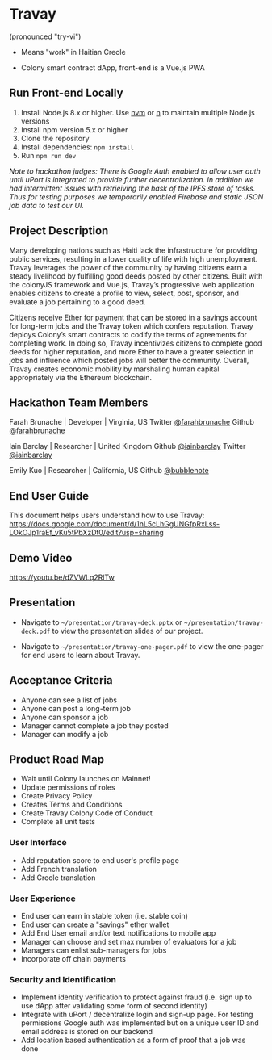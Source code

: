 # Travay

(pronounced "try-vi")

- Means "work" in Haitian Creole

- Colony smart contract dApp, front-end is a Vue.js PWA

## Run Front-end Locally

1.  Install Node.js 8.x or higher. Use [nvm](https://github.com/creationix/nvm) or [n](https://github.com/tj/n) to maintain multiple Node.js versions
2.  Install npm version 5.x or higher
3.  Clone the repository
4.  Install dependencies: `npm install`
5.  Run `npm run dev`

_Note to hackathon judges: There is Google Auth enabled to allow user auth until uPort is integrated to provide further decentralization. In addition we had intermittent issues with retrieiving the hask of the IPFS store of tasks. Thus for testing purposes we temporarily enabled Firebase and static JSON job data to test our UI._

## Project Description

Many developing nations such as Haiti lack the infrastructure for providing public services, resulting in a lower quality of life with high unemployment. Travay leverages the power of the community by having citizens earn a steady livelihood by fulfilling good deeds posted by other citizens. Built with the colonyJS framework and Vue.js, Travay’s progressive web application enables citizens to create a profile to view, select, post, sponsor, and evaluate a job pertaining to a good deed.

Citizens receive Ether for payment that can be stored in a savings account for long-term jobs and the Travay token which confers reputation. Travay deploys Colony’s smart contracts to codify the terms of agreements for completing work. In doing so, Travay incentivizes citizens to complete good deeds for higher reputation, and more Ether to have a greater selection in jobs and influence which posted jobs will better the community. Overall, Travay creates economic mobility by marshaling human capital appropriately via the Ethereum blockchain.

## Hackathon Team Members

Farah Brunache | Developer | Virginia, US
Twitter [@farahbrunache](www.github.com/farahbrunache)
Github [@farahbrunache](www.twitter.com/farahbrunache)

Iain Barclay | Researcher | United Kingdom
Github [@iainbarclay](www.github.com/iainbarclay)
Twitter [@iainbarclay](www.twitter.com/iainbarclay)

Emily Kuo | Researcher | California, US
Github [@bubblenote](www.github.com/bubblenote)

## End User Guide

This document helps users understand how to use Travay: https://docs.google.com/document/d/1nL5cLhGgUNGfpRxLss-LOkOJp1raEf_vKu5tPbXzDt0/edit?usp=sharing

## Demo Video

https://youtu.be/dZVWLq2RlTw

## Presentation

- Navigate to `~/presentation/travay-deck.pptx` or `~/presentation/travay-deck.pdf` to view the presentation slides of our project.

- Navigate to `~/presentation/travay-one-pager.pdf` to view the one-pager for end users to learn about Travay.

## Acceptance Criteria

- Anyone can see a list of jobs
- Anyone can post a long-term job
- Anyone can sponsor a job
- Manager cannot complete a job they posted
- Manager can modify a job

## Product Road Map

- Wait until Colony launches on Mainnet!
- Update permissions of roles
- Create Privacy Policy
- Creates Terms and Conditions
- Create Travay Colony Code of Conduct
- Complete all unit tests

### User Interface

- Add reputation score to end user's profile page
- Add French translation
- Add Creole translation

### User Experience

- End user can earn in stable token (i.e. stable coin)
- End user can create a "savings" ether wallet
- Add End User email and/or text notifications to mobile app
- Manager can choose and set max number of evaluators for a job
- Managers can enlist sub-managers for jobs
- Incorporate off chain payments

### Security and Identification

- Implement identity verification to protect against fraud (i.e. sign up to use dApp after validating some form of second identity)
- Integrate with uPort / decentralize login and sign-up page. For testing permissions Google auth was implemented but on a unique user ID and email address is stored on our backend
- Add location based authentication as a form of proof that a job was done
